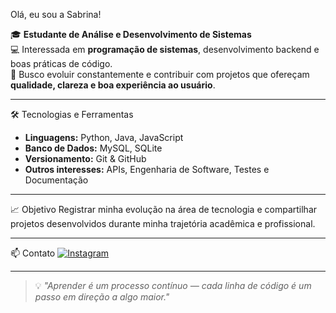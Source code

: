  Olá, eu sou a Sabrina!

🎓 **Estudante de Análise e Desenvolvimento de Sistemas**  
💻 Interessada em **programação de sistemas**, desenvolvimento backend e boas práticas de código.  
🚀 Busco evoluir constantemente e contribuir com projetos que ofereçam **qualidade, clareza e boa experiência ao usuário**.

---

🛠️ Tecnologias e Ferramentas
- **Linguagens:** Python, Java, JavaScript  
- **Banco de Dados:** MySQL, SQLite  
- **Versionamento:** Git & GitHub  
- **Outros interesses:** APIs, Engenharia de Software, Testes e Documentação

---

📈 Objetivo
Registrar minha evolução na área de tecnologia e compartilhar projetos desenvolvidos durante minha trajetória acadêmica e profissional.

---

📫 Contato
[![Instagram](https://img.shields.io/badge/Instagram-%40thdbibis-%23E4405F?style=flat&logo=instagram&logoColor=white)](https://www.instagram.com/thdbibis)

---

> 💡 *"Aprender é um processo contínuo — cada linha de código é um passo em direção a algo maior."*
